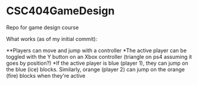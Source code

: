 # CSC404GameDesign
Repo for game design course

What works (as of my initial commit):

**Players can move and jump with a controller
*The active player can be toggled with the Y button on an Xbox controller (triangle on ps4 assuming it goes by position?)
*If the active player is blue (player 1), they can jump on the blue (ice) blocks.  Similarly, orange (player 2) can jump on the orange (fire) blocks when they're active
